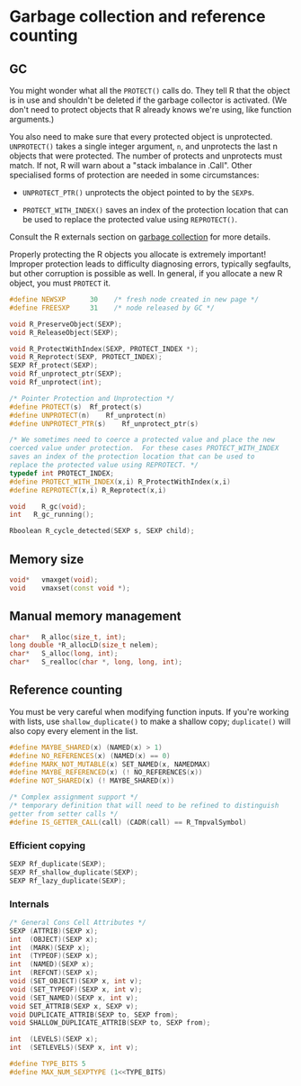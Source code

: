 # Garbage collection and reference counting

## GC

You might wonder what all the `PROTECT()` calls do. They tell R that the object is in use and shouldn't be deleted if the garbage collector is activated. (We don't need to protect objects that R already knows we're using, like function arguments.)

You also need to make sure that every protected object is unprotected. `UNPROTECT()` takes a single integer argument, `n`, and unprotects the last n objects that were protected. The number of protects and unprotects must match. If not, R will warn about a "stack imbalance in .Call".  Other specialised forms of protection are needed in some circumstances: 

* `UNPROTECT_PTR()` unprotects the object pointed to by the `SEXP`s. 

* `PROTECT_WITH_INDEX()` saves an index of the protection location that can 
  be used to replace the protected value using `REPROTECT()`. 
  
Consult the R externals section on [garbage collection](http://cran.r-project.org/doc/manuals/R-exts.html#Garbage-Collection) for more details.

Properly protecting the R objects you allocate is extremely important! Improper protection leads to difficulty diagnosing errors, typically segfaults, but other corruption is possible as well. In general, if you allocate a new R object, you must `PROTECT` it.

```cpp
#define NEWSXP      30    /* fresh node created in new page */
#define FREESXP     31    /* node released by GC */

void R_PreserveObject(SEXP);
void R_ReleaseObject(SEXP);

void R_ProtectWithIndex(SEXP, PROTECT_INDEX *);
void R_Reprotect(SEXP, PROTECT_INDEX);
SEXP Rf_protect(SEXP);
void Rf_unprotect_ptr(SEXP);
void Rf_unprotect(int);

/* Pointer Protection and Unprotection */
#define PROTECT(s)	Rf_protect(s)
#define UNPROTECT(n)	Rf_unprotect(n)
#define UNPROTECT_PTR(s)	Rf_unprotect_ptr(s)

/* We sometimes need to coerce a protected value and place the new
coerced value under protection.  For these cases PROTECT_WITH_INDEX
saves an index of the protection location that can be used to
replace the protected value using REPROTECT. */
typedef int PROTECT_INDEX;
#define PROTECT_WITH_INDEX(x,i) R_ProtectWithIndex(x,i)
#define REPROTECT(x,i) R_Reprotect(x,i)

void	R_gc(void);
int	  R_gc_running();

Rboolean R_cycle_detected(SEXP s, SEXP child);

```

## Memory size

```cpp
void*	vmaxget(void);
void	vmaxset(const void *);
```

## Manual memory management

```cpp
char*	R_alloc(size_t, int);
long double *R_allocLD(size_t nelem);
char*	S_alloc(long, int);
char*	S_realloc(char *, long, long, int);
```

## Reference counting

You must be very careful when modifying function inputs. If you're working with lists, use `shallow_duplicate()` to make a shallow copy; `duplicate()` will also copy every element in the list.


```cpp
#define MAYBE_SHARED(x) (NAMED(x) > 1)
#define NO_REFERENCES(x) (NAMED(x) == 0)
#define MARK_NOT_MUTABLE(x) SET_NAMED(x, NAMEDMAX)
#define MAYBE_REFERENCED(x) (! NO_REFERENCES(x))
#define NOT_SHARED(x) (! MAYBE_SHARED(x))

/* Complex assignment support */
/* temporary definition that will need to be refined to distinguish
getter from setter calls */
#define IS_GETTER_CALL(call) (CADR(call) == R_TmpvalSymbol)
```

### Efficient copying

```cpp
SEXP Rf_duplicate(SEXP);
SEXP Rf_shallow_duplicate(SEXP);
SEXP Rf_lazy_duplicate(SEXP);
```

### Internals

```cpp
/* General Cons Cell Attributes */
SEXP (ATTRIB)(SEXP x);
int  (OBJECT)(SEXP x);
int  (MARK)(SEXP x);
int  (TYPEOF)(SEXP x);
int  (NAMED)(SEXP x);
int  (REFCNT)(SEXP x);
void (SET_OBJECT)(SEXP x, int v);
void (SET_TYPEOF)(SEXP x, int v);
void (SET_NAMED)(SEXP x, int v);
void SET_ATTRIB(SEXP x, SEXP v);
void DUPLICATE_ATTRIB(SEXP to, SEXP from);
void SHALLOW_DUPLICATE_ATTRIB(SEXP to, SEXP from);

int  (LEVELS)(SEXP x);
int  (SETLEVELS)(SEXP x, int v);

#define TYPE_BITS 5
#define MAX_NUM_SEXPTYPE (1<<TYPE_BITS)

```
